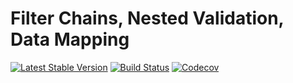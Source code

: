 Filter Chains, Nested Validation, Data Mapping
================================
[![Latest Stable Version](https://poser.pugx.org/spiral/filters/version)](https://packagist.org/packages/spiral/filters)
[![Build Status](https://travis-ci.org/spiral/filters.svg?branch=master)](https://travis-ci.org/spiral/filters)
[![Codecov](https://codecov.io/gh/spiral/filters/branch/master/graph/badge.svg)](https://codecov.io/gh/spiral/filters/)
